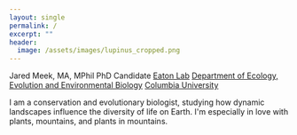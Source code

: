 ```yaml
---
layout: single
permalink: /
excerpt: ""
header:
  image: /assets/images/lupinus_cropped.png
---
```


Jared Meek, MA, MPhil
PhD Candidate
[Eaton Lab](https://eaton-lab.org/research/)
[Department of Ecology, Evolution and Environmental Biology](https://e3b.columbia.edu/)
[Columbia University](https://www.columbia.edu/)

I am a conservation and evolutionary biologist, studying how dynamic landscapes influence the diversity of life on Earth. I'm especially in love with plants, mountains, and plants in mountains.
